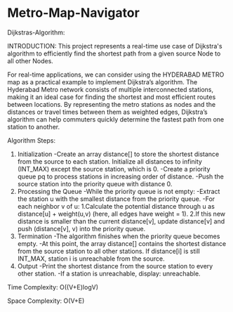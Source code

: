 # Metro-Map-Navigator

Dijkstras-Algorithm:

INTRODUCTION: 
This project represents a real-time use case of Dijkstra's algorithm to efficiently find the shortest path from a given source Node to all other Nodes.  

For real-time applications, we can consider using the HYDERABAD METRO map as a practical example to implement Dijkstra’s algorithm. The Hyderabad Metro network consists of multiple interconnected stations, making it an ideal case for finding the shortest and most efficient routes between locations. By representing the metro stations as nodes and the distances or travel times between them as weighted edges, Dijkstra’s algorithm can help commuters quickly determine the fastest path from one station to another.

Algorithm Steps:
1. Initialization
   -Create an array distance[] to store the shortest distance from the source to each station. Initialize all distances to infinity (INT_MAX) except the source         station, which is 0.
   -Create a priority queue pq to process stations in increasing order of distance.
   -Push the source station into the priority queue with distance 0.
2. Processing the Queue
   -While the priority queue is not empty:
   -Extract the station u with the smallest distance from the priority queue.
   -For each neighbor v of u:
      1.Calculate the potential distance through u as distance[u] + weight(u,v) (here, all edges have weight = 1).
      2.If this new distance is smaller than the current distance[v], update distance[v] and push (distance[v], v) into the priority queue.
3. Termination
   -The algorithm finishes when the priority queue becomes empty.
   -At this point, the array distance[] contains the shortest distance from the source station to all other stations. If distance[i] is still INT_MAX, station i is     unreachable from the source.
4. Output
   -Print the shortest distance from the source station to every other station.
   -If a station is unreachable, display: unreachable.

Time Complexity: O((V+E)logV)

Space Complexity: O(V+E)
